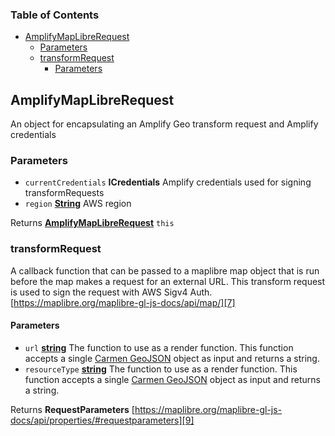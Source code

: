 <!-- Generated by documentation.js. Update this documentation by updating the source code. -->

### Table of Contents

*   [AmplifyMapLibreRequest][1]
    *   [Parameters][2]
    *   [transformRequest][3]
        *   [Parameters][4]

## AmplifyMapLibreRequest

An object for encapsulating an Amplify Geo transform request and Amplify credentials

### Parameters

*   `currentCredentials` **ICredentials** Amplify credentials used for signing transformRequests
*   `region` **[String][5]** AWS region

Returns **[AmplifyMapLibreRequest][6]** `this`

### transformRequest

A callback function that can be passed to a maplibre map object that is run before the map makes a request for an external URL. This transform request is used to sign the request with AWS Sigv4 Auth. [https://maplibre.org/maplibre-gl-js-docs/api/map/][7]

#### Parameters

*   `url` **[string][5]** The function to use as a render function. This function accepts a single [Carmen GeoJSON][8] object as input and returns a string.
*   `resourceType` **[string][5]** The function to use as a render function. This function accepts a single [Carmen GeoJSON][8] object as input and returns a string.

Returns **RequestParameters** [https://maplibre.org/maplibre-gl-js-docs/api/properties/#requestparameters][9]

[1]: #amplifymaplibrerequest

[2]: #parameters

[3]: #transformrequest

[4]: #parameters-1

[5]: https://developer.mozilla.org/docs/Web/JavaScript/Reference/Global_Objects/String

[6]: #amplifymaplibrerequest

[7]: https://maplibre.org/maplibre-gl-js-docs/api/map/

[8]: https://github.com/mapbox/carmen/blob/master/carmen-geojson.md

[9]: https://maplibre.org/maplibre-gl-js-docs/api/properties/#requestparameters
